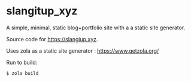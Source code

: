 # slangitup_xyz
A simple, minimal, static blog+portfolio site with a a static site generator.

Source code for https://slangiup.xyz.

Uses zola as a static site generator : https://www.getzola.org/

Run to build:
```bash
$ zola build
```
